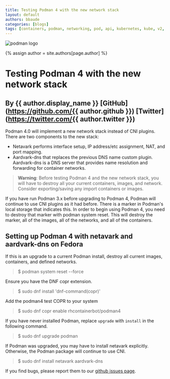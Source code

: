 ```yaml
---
title: Testing Podman 4 with the new network stack
layout: default
authors: bbaude
categories: [blogs]
tags: [containers, podman, networking, pod, api, kubernetes, kube, v2, hpc, windows, mac, rootless, sudo, network, netavark, aardvark, aardvark-dns]
---
```

![podman logo](https://podman.io/images/podman.svg)

{% assign author = site.authors[page.author] %}
# Testing Podman 4 with the new network stack
## By {{ author.display_name }} [GitHub](https://github.com/{{ author.github }}) [Twitter](https://twitter.com/{{ author.twitter }})


Podman 4.0 will implement a new network stack instead of CNI plugins.  There are two components to the new stack:

<!--readmore-->
* Netavark performs interface setup, IP address/etc assignment, NAT, and port mapping.
* Aardvark-dns that replaces the previous DNS name custom plugin.  Aardvark-dns is a DNS server that provides name resolution and forwarding for container networks.

> **Warning**: Before testing Podman 4 and the new network stack, you will have to destroy all your current containers, images, and network.  Consider exporting/saving any import containers or images.

If you have run Podman 3.x before upgrading to Podman 4, Podman will continue to use CNI plugins as it had before.  There is a marker in Podman's local storage that indicates this.  In order to begin using Podman 4, you need to destroy that marker with podman system reset.  This will destroy the marker, all of the images, all of the networks, and all of the containers.

## Setting up Podman 4 with netavark and aardvark-dns on Fedora

If this is an upgrade to a current Podman install, destroy all current images, containers, and defined networks.
>$  podman system reset --force

Ensure you have the DNF copr extension.
>$ sudo dnf install 'dnf-command(copr)'

Add the podman4 test COPR to your system
>$ sudo dnf copr enable rhcontainerbot/podman4

If you have never installed Podman, replace `upgrade` with `install` in the following command.
> $ sudo dnf upgrade podman

If Podman was upgraded, you may have to install netavark explicitly. Otherwise, the Podman package will continue to use  CNI.
> $ sudo dnf install netavark aardvark-dns

If you find bugs, please report them to our [github issues page](https://github.com/containers/podman/issues).
